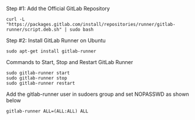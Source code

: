 Step #1: Add the Official GitLab Repository

```
curl -L "https://packages.gitlab.com/install/repositories/runner/gitlab-runner/script.deb.sh" | sudo bash
```

Step #2: Install GitLab Runner on Ubuntu

```
sudo apt-get install gitlab-runner
```

Commands to Start, Stop and Restart GitLab Runner

```
sudo gitlab-runner start
sudo gitlab-runner stop
sudo gitlab-runner restart
```

Add the gitlab-runner user in sudoers group and set NOPASSWD as shown below

```
gitlab-runner ALL=(ALL:ALL) ALL
```



